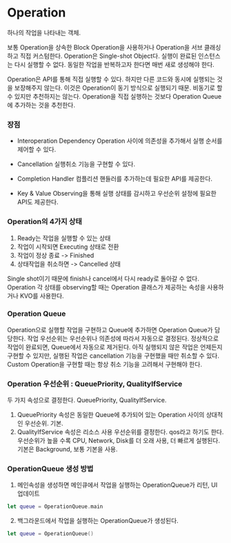# Operation
하나의 작업을 나타내는 객체. 

보통 Operation을 상속한 Block Operation을 사용하거나 Operation을 서브 클래싱하고 직접 커스텀한다. Operation은 Single-shot Object다. 실행이 완료된 인스턴스는 다시 실행할 수 없다. 동일한 작업을 반복하고자 한다면 매번 새로 생성해야 한다.

Operation은 API를 통해 직접 실행할 수 있다. 하지만 다른 코드와 동시에 실행되는 것을 보장해주지 않는다. 이것은 Operation이 동기 방식으로 실행되기 때문. 비동기로 할 수 있지만 추천하지는 않는다. Operation을 직접 실행하는 것보다 Operation Queue에 추가하는 것을 추천한다.

### 장점
* Interoperation Dependency
 Operation 사이에 의존성을 추가해서 실행 순서를 제어할 수 있다.

* Cancellation
 실행취소 기능을 구현할 수 있다.

* Completion Handler
 컴플리션 핸들러를 추가하는데 필요한 API를 제공한다.

* Key & Value Observing을 통해 실행 상태를 감시하고 우선순위 설정에 필요한 API도 제공한다.

### Operation의 4가지 상태
1. Ready는 작업을 실행할 수 있는 상태
2. 작업이 시작되면 Executing 상태로 전환
3. 작업이 정상 종료 -> Finished
4. 상태작업을 취소하면  -> Cancelled 상태

Single shot이기 때문에 finish나 cancel에서 다시 ready로 돌아갈 수 없다.
Operation 각 상태를 observing할 때는 Operation 클래스가 제공하는 속성을 사용하거나 KVO를 사용한다.

### Operation Queue
Operation으로 실행할 작업을 구현하고 Queue에 추가하면 Operation Queue가 담당한다. 작업 우선순위는 우선순위나 의존성에 따라서 자동으로 결정된다. 정상적으로 작업이 완료되면, Queue에서 자동으로 제거된다. 아직 실행되지 않은 작업은 언제든지 구현할 수 있지만, 실행된 작업은 cancellation 기능을 구현했을 때만 취소할 수 있다. Custom Operation을 구현할 때는 항상 취소 기능을 고려해서 구현해야 한다.

### Operation 우선순위 : QueuePriority, QualityIfService
두 가지 속성으로 결정한다. QueuePriority, QualityIfService.
1. QueuePriority 속성은 동일한 Queue에 추가되어 있는 Operation 사이의 상대적인 우선순위. 기본.
2. QualityIfService 속성은 리소스 사용 우선순위를 결정한다. qos라고 하기도 한다. 우선순위가 높을 수록 CPU, Network, Disk를 더 오래 사용, 더 빠르게 실행된다. 기본은 Background, 보통 기본을 사용.

### OperationQueue 생성 방법
1. 메인속성을 생성하면 메인큐에서 작업을 실행하는 OperationQueue가 리턴, UI 업데이트
```swift
let queue = OperationQueue.main
```

2. 백그라운드에서 작업을 실행하는 OperationQueue가 생성된다.
```swift
let queue = OperationQueue()
```
